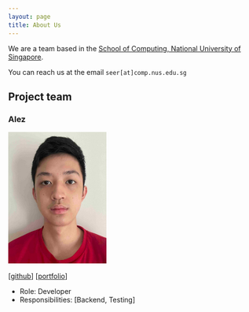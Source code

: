 ```yaml
---
layout: page
title: About Us
---
```


We are a team based in the [School of Computing, National University of Singapore](https://www.comp.nus.edu.sg).

You can reach us at the email `seer[at]comp.nus.edu.sg`

## Project team

### Alez

<img src="images/al-ez.png" width="200px">

[[github](https://github.com/Al-ez)]
[[portfolio](team/al-ez.md)]

* Role: Developer
* Responsibilities: [Backend, Testing]
